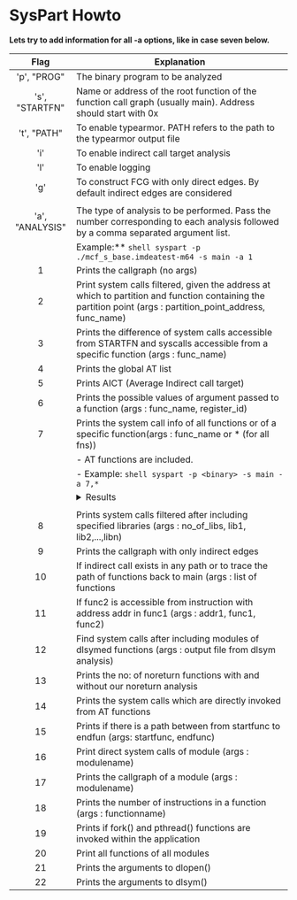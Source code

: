 # SysPart Howto
**Lets try to add information for all -a options, like in case seven below.**

| Flag            | Explanation |
|:---------------:|-------------|
| 'p', "PROG"     | The binary program to be analyzed |
| 's', "STARTFN"  | Name or address of the root function of the function call graph (usually main). Address should start with 0x |
| 't', "PATH"     | To enable typearmor. PATH refers to the path to the typearmor output file |
| 'i'             | To enable indirect call target analysis |
| 'l'             | To enable logging |
| 'g'             | To construct FCG with only direct edges. By default indirect edges are considered |
| |
| 'a', "ANALYSIS" | The type of analysis to be performed. Pass the number corresponding to each analysis followed by a comma separated argument list. |
|   | Example:** ```shell syspart -p ./mcf_s_base.imdeatest-m64 -s main -a 1``` |
| 1 | Prints the callgraph (no args)
| 2 | Print system calls filtered, given the address at which to partition and function containing the partition point (args : partition_point_address, func_name)
| 3 | Prints the difference of system calls accessible from STARTFN and syscalls accessible from a specific function (args : func_name)
| 4 | Prints the global AT list
| 5 | Prints AICT (Average Indirect call target)
| 6 | Prints the possible values of argument passed to a function (args : func_name, register_id)
| 7 | Prints the system call info of all functions or of a specific function(args : func_name or * (for all fns))
|   |  - AT functions are included. |
|   |  - Example: ```shell syspart -p <binary> -s main -a 7,*``` |
|   | <details> <summary> Results </summary> <pre> Total syscalls of __stdout_write : 2    // How many syscalls are called <br> <br> Direct : stdout_write : ioctl           // Syscalls that are directly called by the function <br> Derived : stdout_write : writev         // Syscalls that are reachable through invoked functions <br> Total : stdout_write : ioctl writev     // Direct + Derived <br> 16,20,                                  // Syscall numbers for each in Total </pre> </details> |
| | |
| 8 | Prints system calls filtered after including specified libraries (args : no_of_libs, lib1, lib2,...,libn) |
| 9 | Prints the callgraph with only indirect edges |
| 10 | If indirect call exists in any path or to trace the path of functions back to main (args : list of functions |
| 11 | If func2 is accessible from instruction with address addr in func1 (args : addr1, func1, func2) |
| 12 | Find system calls after including modules of dlsymed functions (args : output file from dlsym analysis) |
| 13 | Prints the no: of noreturn functions with and without our noreturn analysis |
| 14 | Prints the system calls which are directly invoked from AT functions |
| 15 | Prints if there is a path between from startfunc to endfun (args: startfunc, endfunc) |
| 16 | Print direct system calls of module (args : modulename) |
| 17 | Prints the callgraph of a module (args : modulename) |
| 18 | Prints the number of instructions in a function (args : functionname) |
| 19 | Prints if fork() and pthread() functions are invoked within the application |
| 20 | Print all functions of all modules |
| 21 | Prints the arguments to dlopen() |
| 22 | Prints the arguments to dlsym() |
